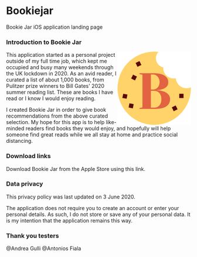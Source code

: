 
# Bookiejar

Bookie Jar iOS application landing page

### Introduction to Bookie Jar

<img src="BookieAppIcon.png" width="200" height="200" align="right">

This application started as a personal project outside of my full time job, which kept me occupied and busy many weekends through the UK lockdown in 2020. As an avid reader, I curated a list of about 1,000 books, from Pulitzer prize winners to Bill Gates' 2020 summer reading list. These are books I have read or I know I would enjoy reading. 

I created Bookie Jar in order to give book recommendations from the above curated selection. My hope for this app is to help like-minded readers find books they would enjoy, and hopefully will help someone find great reads while we all stay at home and practice social distancing. 

### Download links

Download Bookie Jar from the Apple Store using this link. 

### Data privacy

This privacy policy was last updated on 3 June 2020. 

The application does not require you to create an account or enter your personal details. As such, I do not store or save any of your personal data. It is my intention that the application remains this way. 

### Thank you testers
@Andrea Gulli
@Antonios Fiala
